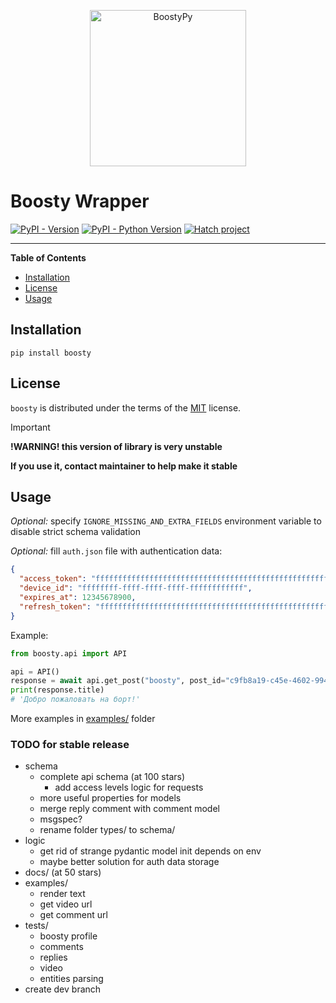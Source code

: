 <p align="center">
  <a href="https://github.com/barsikus007/boosty">
    <img src="https://raw.githubusercontent.com/barsikus007/boosty/master/logo.svg" alt="BoostyPy" height="250px">
  </a>
</p>

# Boosty Wrapper

[![PyPI - Version](https://img.shields.io/pypi/v/boosty.svg)](https://pypi.org/project/boosty)
[![PyPI - Python Version](https://img.shields.io/pypi/pyversions/boosty.svg)](https://pypi.org/project/boosty)
[![Hatch project](https://img.shields.io/badge/%F0%9F%A5%9A-Hatch-4051b5.svg)](https://github.com/pypa/hatch)

-----

**Table of Contents**

- [Installation](#installation)
- [License](#license)
- [Usage](#usage)

## Installation

```console
pip install boosty
```

## License

`boosty` is distributed under the terms of the [MIT](https://spdx.org/licenses/MIT.html) license.

> [!IMPORTANT]
> **!WARNING! this version of library is very unstable**
>
> **If you use it, contact maintainer to help make it stable**

## Usage

*Optional:* specify `IGNORE_MISSING_AND_EXTRA_FIELDS` environment variable to disable strict schema validation

*Optional:* fill `auth.json` file with authentication data:

```json
{
  "access_token": "ffffffffffffffffffffffffffffffffffffffffffffffffffffffffffffffff",
  "device_id": "ffffffff-ffff-ffff-ffff-ffffffffffff",
  "expires_at": 12345678900,
  "refresh_token": "ffffffffffffffffffffffffffffffffffffffffffffffffffffffffffffffff"
}
```

Example:

```python
from boosty.api import API

api = API()
response = await api.get_post("boosty", post_id="c9fb8a19-c45e-4602-9942-087c3af28c1b")
print(response.title)
# 'Добро пожаловать на борт!'
```

More examples in [examples/](https://github.com/barsikus007/boosty/blob/master/examples/) folder

### TODO for stable release

- schema
  - complete api schema (at 100 stars)
    - add access levels logic for requests
  - more useful properties for models
  - merge reply comment with comment model
  - msgspec?
  - rename folder types/ to schema/
- logic
  - get rid of strange pydantic model init depends on env
  - maybe better solution for auth data storage
- docs/ (at 50 stars)
- examples/
  - render text
  - get video url
  - get comment url
- tests/
  - boosty profile
  - comments
  - replies
  - video
  - entities parsing
- create dev branch
